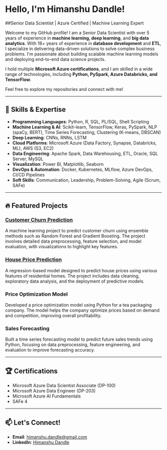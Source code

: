 # Hello, I'm Himanshu Dandle!

##Senior Data Scientist | Azure Certified | Machine Learning Expert

Welcome to my GitHub profile! I am a Senior Data Scientist with over 5 years of experience in **machine learning, deep learning**, and **big data analytics**. With 18+ years of experience in **database development** and **ETL**, I specialize in delivering data-driven solutions to solve complex business problems. I'm passionate about building scalable machine learning models and deploying end-to-end data science projects.

I hold multiple **Microsoft Azure certifications**, and I am skilled in a wide range of technologies, including **Python, PySpark, Azure Databricks, and TensorFlow**.

Feel free to explore my repositories and connect with me!

---

## 🚀 Skills & Expertise

- **Programming Languages**: Python, R, SQL, PL/SQL, Shell Scripting
- **Machine Learning & AI**: Scikit-learn, TensorFlow, Keras, PySpark, NLP (spaCy, BERT), Time Series Forecasting, Clustering (K-means, DBSCAN)
- **Deep Learning**: CNNs, RNNs, LSTM
- **Cloud Platforms**: Microsoft Azure (Data Factory, Synapse, Databricks, ML), AWS (S3, EC2)
- **Data Engineering**: Apache Spark, Data Warehousing, ETL, Oracle, SQL Server, MySQL
- **Visualization**: Power BI, Matplotlib, Seaborn
- **DevOps & Automation**: Docker, Kubernetes, MLflow, Azure DevOps, CI/CD Pipelines
- **Soft Skills**: Communication, Leadership, Problem-Solving, Agile (Scrum, SAFe)

---

## 🔥 Featured Projects

### [Customer Churn Prediction](https://github.com/himanshu-dandle/Customer_Churn_Prediction)
A machine learning project to predict customer churn using ensemble methods such as Random Forest and Gradient Boosting. The project involves detailed data preprocessing, feature selection, and model evaluation, with visualizations to highlight key features.

### [House Price Prediction](https://github.com/himanshu-dandle/house-price-prediction)
A regression-based model designed to predict house prices using various features of residential homes. The project includes data cleaning, exploratory data analysis, and the deployment of predictive models.

### Price Optimization Model
Developed a price optimization model using Python for a tea packaging company. The model helps the company optimize prices based on demand and competition, improving overall profitability.

### Sales Forecasting
Built a time series forecasting model to predict future sales trends using Python, focusing on data preprocessing, feature engineering, and evaluation to improve forecasting accuracy.

---

## 🏆 Certifications

- Microsoft Azure Data Scientist Associate (DP-100)
- Microsoft Azure Data Engineer (DP-203)
- Microsoft Azure AI Fundamentals
- SAFe 4

---

## 📫 Let's Connect!

- **Email**: [himanshu.dandle@gmail.com](mailto:himanshu.dandle@gmail.com)
- **LinkedIn**: [Himanshu Dandle](https://www.linkedin.com/in/himanshudandle/)
